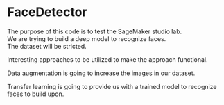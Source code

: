 # FaceDetector
The purpose of this code is to test the SageMaker studio lab.<br />
We are trying to build a deep model to recognize faces.<br />
The dataset will be stricted.

Interesting approaches to be utilized to make the approach functional.

Data augmentation is going to increase the images in our dataset.

Transfer learning is going to provide us with a trained model to recognize faces to build upon.
